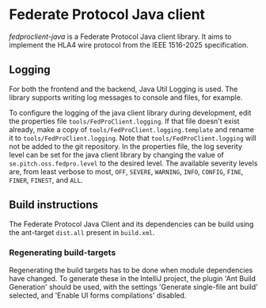 # Federate Protocol Java client

_fedproclient-java_ is a Federate Protocol Java client library.
It aims to implement the HLA4 wire protocol from the IEEE 1516-2025 specification.

<!-- TODO: Finish merging with ../README.md and ../docs -->

## Logging

For both the frontend and the backend, Java Util Logging is used.
The library supports writing log messages to console and files, for example.

To configure the logging of the java client library during development, edit the properties file ```tools/FedProClient.logging```.
If that file doesn't exist already, make a copy of `tools/FedProClient.logging.template` and rename it to ```tools/FedProClient.logging```.
Note that ```tools/FedProClient.logging``` will not be added to the git repository.
In the properties file, the log severity level can be set for the java client library by changing the value of `se.pitch.oss.fedpro.level` to the desired level.
The available severity levels are, from least verbose to most, `OFF`, `SEVERE`, `WARNING`, `INFO`, `CONFIG`, `FINE`, `FINER`, `FINEST`, and `ALL`.

## <a name="building"></a>Build instructions

The Federate Protocol Java Client and its dependencies can be build using the ant-target `dist.all` present in `build.xml`.

### Regenerating build-targets

Regenerating the build targets has to be done when module dependencies have changed.
To generate these in the IntelliJ project, the plugin 'Ant Build Generation' should be used,
with the settings 'Generate single-file ant build' selected, and 'Enable UI forms compilations' disabled.
